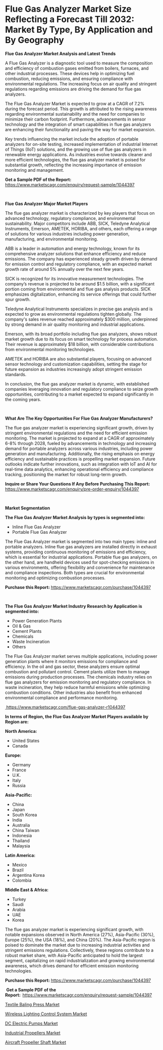 <p><h1>Flue Gas Analyzer Market Size Reflecting a Forecast Till 2032: Market By Type, By Application and By Geography</h1></p><p><strong>Flue Gas Analyzer Market Analysis and Latest Trends</strong></p>
<p><p>A Flue Gas Analyzer is a diagnostic tool used to measure the composition and efficiency of combustion gases emitted from boilers, furnaces, and other industrial processes. These devices help in optimizing fuel combustion, reducing emissions, and ensuring compliance with environmental regulations. The increasing focus on air quality and stringent regulations regarding emissions are driving the demand for flue gas analyzers.</p><p>The Flue Gas Analyzer Market is expected to grow at a CAGR of 7.2% during the forecast period. This growth is attributed to the rising awareness regarding environmental sustainability and the need for companies to minimize their carbon footprint. Furthermore, advancements in sensor technology and the integration of smart capabilities in flue gas analyzers are enhancing their functionality and paving the way for market expansion. </p><p>Key trends influencing the market include the adoption of portable analyzers for on-site testing, increased implementation of industrial Internet of Things (IIoT) solutions, and the growing use of flue gas analyzers in renewable energy applications. As industries evolve towards cleaner and more efficient technologies, the flue gas analyzer market is poised for substantial growth, reflecting the increasing importance of emission monitoring and management.</p></p>
<p><strong>Get a Sample PDF of the Report:&nbsp;</strong> <a href="https://www.marketscagr.com/enquiry/request-sample/1044397?utm_campaign=2031&utm_medium=2&utm_source=Github&utm_content=ia&utm_term=11042025&utm_id=flue-gas-analyzer">https://www.marketscagr.com/enquiry/request-sample/1044397</a></p>
<p>&nbsp;</p>
<p><strong>Flue Gas Analyzer Major Market Players</strong></p>
<p><p>The flue gas analyzer market is characterized by key players that focus on advanced technology, regulatory compliance, and environmental sustainability. Major competitors include ABB, SICK, Teledyne Analytical Instruments, Emerson, AMETEK, HORIBA, and others, each offering a range of solutions for various industries including power generation, manufacturing, and environmental monitoring.</p><p>ABB is a leader in automation and energy technology, known for its comprehensive analyzer solutions that enhance efficiency and reduce emissions. The company has experienced steady growth driven by demand for emission control and regulatory compliance, with an expected market growth rate of around 5% annually over the next few years.</p><p>SICK is recognized for its innovative measurement technologies. The company’s revenue is projected to be around $1.5 billion, with a significant portion coming from environmental and flue gas analysis products. SICK emphasizes digitalization, enhancing its service offerings that could further spur growth.</p><p>Teledyne Analytical Instruments specializes in precise gas analysis and is expected to grow as environmental regulations tighten globally. The company's sales revenue reached approximately $300 million, underpinned by strong demand in air quality monitoring and industrial applications.</p><p>Emerson, with its broad portfolio including flue gas analyzers, shows robust market growth due to its focus on smart technology for process automation. Their revenue is approximately $18 billion, with considerable contributions from environmental monitoring technologies.</p><p>AMETEK and HORIBA are also substantial players, focusing on advanced sensor technology and customization capabilities, setting the stage for future expansion as industries increasingly adopt stringent emission standards.</p><p>In conclusion, the flue gas analyzer market is dynamic, with established companies leveraging innovation and regulatory compliance to seize growth opportunities, contributing to a market expected to expand significantly in the coming years.</p></p>
<p>&nbsp;</p>
<p><strong>What Are The Key Opportunities For Flue Gas Analyzer Manufacturers?</strong></p>
<p><p>The flue gas analyzer market is experiencing significant growth, driven by stringent environmental regulations and the need for efficient emission monitoring. The market is projected to expand at a CAGR of approximately 6-8% through 2028, fueled by advancements in technology and increasing demand for portable analyzers across various industries, including power generation and manufacturing. Additionally, the rising emphasis on energy efficiency and sustainable practices is propelling market expansion. Future outlooks indicate further innovations, such as integration with IoT and AI for real-time data analytics, enhancing operational efficiency and compliance tracking, positioning the market for robust long-term growth.</p></p>
<p><strong>Inquire or Share Your Questions If Any Before Purchasing This Report:</strong> <a href="https://www.marketscagr.com/enquiry/pre-order-enquiry/1044397?utm_campaign=2031&utm_medium=2&utm_source=Github&utm_content=ia&utm_term=11042025&utm_id=flue-gas-analyzer">https://www.marketscagr.com/enquiry/pre-order-enquiry/1044397</a></p>
<p>&nbsp;</p>
<p><strong>Market Segmentation</strong></p>
<p><strong>The Flue Gas Analyzer Market Analysis by types is segmented into:</strong></p>
<p><ul><li>Inline Flue Gas Analyzer</li><li>Portable Flue Gas Analyzer</li></ul></p>
<p><p>The Flue Gas Analyzer market is segmented into two main types: inline and portable analyzers. Inline flue gas analyzers are installed directly in exhaust systems, providing continuous monitoring of emissions and efficiency, which is essential for industrial applications. Portable flue gas analyzers, on the other hand, are handheld devices used for spot-checking emissions in various environments, offering flexibility and convenience for maintenance and compliance inspections. Both types are crucial for environmental monitoring and optimizing combustion processes.</p></p>
<p><strong>Purchase this Report:&nbsp;</strong><a href="https://www.marketscagr.com/purchase/1044397?utm_campaign=2031&utm_medium=2&utm_source=Github&utm_content=ia&utm_term=11042025&utm_id=flue-gas-analyzer">https://www.marketscagr.com/purchase/1044397</a></p>
<p>&nbsp;</p>
<p><strong>The Flue Gas Analyzer Market Industry Research by Application is segmented into:</strong></p>
<p><ul><li>Power Generation Plants</li><li>Oil & Gas</li><li>Cement Plants</li><li>Chemicals</li><li>Waste Incineration</li><li>Others</li></ul></p>
<p><p>The Flue Gas Analyzer market serves multiple applications, including power generation plants where it monitors emissions for compliance and efficiency. In the oil and gas sector, these analyzers ensure optimal combustion and pollutant control. Cement plants utilize them to manage emissions during production processes. The chemicals industry relies on flue gas analyzers for emission monitoring and regulatory compliance. In waste incineration, they help reduce harmful emissions while optimizing combustion conditions. Other industries also benefit from enhanced environmental compliance and performance monitoring.</p></p>
<p><a href="https://www.marketscagr.com/flue-gas-analyzer-r1044397?utm_campaign=2031&utm_medium=2&utm_source=Github&utm_content=ia&utm_term=11042025&utm_id=flue-gas-analyzer">&nbsp;https://www.marketscagr.com/flue-gas-analyzer-r1044397</a></p>
<p><strong>In terms of Region, the Flue Gas Analyzer Market Players available by Region are:</strong></p>
<p>
    <p> <strong> North America: </strong>
        <ul>
            <li>United States</li>
            <li>Canada</li>
        </ul>
        </p> 
    <p> <strong> Europe: </strong>
        <ul>
            <li>Germany</li>
            <li>France</li>
            <li>U.K.</li>
            <li>Italy</li>
            <li>Russia</li>
        </ul>
        </p> 
    <p> <strong> Asia-Pacific: </strong>
        <ul>
            <li>China</li>
            <li>Japan</li>
            <li>South Korea</li>
            <li>India</li>
            <li>Australia</li>
            <li>China Taiwan</li>
            <li>Indonesia</li>
            <li>Thailand</li>
            <li>Malaysia</li>
        </ul>
        </p> 
    <p> <strong> Latin America: </strong>
        <ul>
            <li>Mexico</li>
            <li>Brazil</li>
            <li>Argentina Korea</li>
            <li>Colombia</li>
        </ul>
        </p> 
    <p> <strong> Middle East & Africa: </strong>
        <ul>
            <li>Turkey</li>
            <li>Saudi</li>
            <li>Arabia</li>
            <li>UAE</li>
            <li>Korea</li>
        </ul>
    </p>
    </p>
<p><p>The flue gas analyzer market is experiencing significant growth, with notable expansions observed in North America (27%), Asia-Pacific (30%), Europe (25%), the USA (18%), and China (20%). The Asia-Pacific region is poised to dominate the market due to increasing industrial activities and stringent emissions regulations. Collectively, these regions contribute to a robust market share, with Asia-Pacific anticipated to hold the largest segment, capitalizing on rapid industrialization and growing environmental awareness, which drives demand for efficient emission monitoring technologies.</p></p>
<p><strong>Purchase this Report: </strong><a href="https://www.marketscagr.com/purchase/1044397?utm_campaign=2031&utm_medium=2&utm_source=Github&utm_content=ia&utm_term=11042025&utm_id=flue-gas-analyzer">https://www.marketscagr.com/purchase/1044397</a></p>
<p>&nbsp;<strong>Get a Sample PDF of the Report:&nbsp;&nbsp;</strong><a href="https://www.marketscagr.com/enquiry/request-sample/1044397?utm_campaign=2031&utm_medium=2&utm_source=Github&utm_content=ia&utm_term=11042025&utm_id=flue-gas-analyzer">https://www.marketscagr.com/enquiry/request-sample/1044397</a></p>
<p><strong></strong></p>
<p><p><a href="https://github.com/parthplagaf6/Market-Research-Report-List-1/blob/main/textile-baling-press-market.md?utm_campaign=2031&utm_medium=2&utm_source=Github&utm_content=ia&utm_term=11042025&utm_id=flue-gas-analyzer">Textile Baling Press Market</a></p><p><a href="https://github.com/tandyorandby/Market-Research-Report-List-1/blob/main/wireless-lighting-control-system-market.md?utm_campaign=2031&utm_medium=2&utm_source=Github&utm_content=ia&utm_term=11042025&utm_id=flue-gas-analyzer">Wireless Lighting Control System Market</a></p><p><a href="https://github.com/janskudiony/Market-Research-Report-List-1/blob/main/dc-electric-pumps-market.md?utm_campaign=2031&utm_medium=2&utm_source=Github&utm_content=ia&utm_term=11042025&utm_id=flue-gas-analyzer">DC Electric Pumps Market</a></p><p><a href="https://github.com/abararybar2x/Market-Research-Report-List-1/blob/main/industrial-propellers-market.md?utm_campaign=2031&utm_medium=2&utm_source=Github&utm_content=ia&utm_term=11042025&utm_id=flue-gas-analyzer">Industrial Propellers Market</a></p><p><a href="https://github.com/estaykaleslo/Market-Research-Report-List-1/blob/main/aircraft-propeller-shaft-market.md?utm_campaign=2031&utm_medium=2&utm_source=Github&utm_content=ia&utm_term=11042025&utm_id=flue-gas-analyzer">Aircraft Propeller Shaft Market</a></p></p>